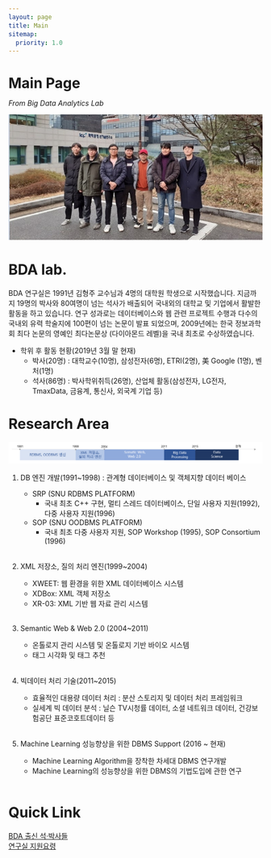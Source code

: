 ```yaml
---
layout: page
title: Main
sitemap:
  priority: 1.0
---
```


<style>
div#home {
  max-width: 95%;
}
h1#main-page{
  margin-bottom: 0px;
  /* font-weight: bolder; */
}
</style>

<h1 id="main-page">Main Page</h1>

_From Big Data Analytics Lab_

<!-- <p align="center"> -->
<p style="text-align: center">
    <img src="/images/thumb/3/3b/Group_2019_pic3.jpg/740px-Group_2019_pic3.jpg" alt="2019-Group" />
</p>

# BDA lab.

BDA 연구실은 1991년 김형주 교수님과 4명의 대학원 학생으로 시작했습니다. 지금까지 19명의 박사와 80여명이 넘는 석사가 배출되어 국내외의 대학교 및 기업에서 활발한 활동을 하고 있습니다. 연구 성과로는 데이터베이스와 웹 관련 프로젝트 수행과 다수의 국내외 유력 학술지에 100편이 넘는 논문이 발표 되었으며, 2009년에는 한국 정보과학회 최다 논문의 영예인 최다논문상 (다이아몬드 레벨)을 국내 최초로 수상하였습니다.

- 학위 후 활동 현황(2019년 3월 말 현재)
  - 박사(20명) : 대학교수(10명), 삼성전자(6명), ETRI(2명), 美 Google (1명), 벤처(1명)
  - 석사(86명) : 박사학위취득(26명), 산업체 활동(삼성전자, LG전자, TmaxData, 금융계, 통신사, 외국계 기업 등)

# Research Area

<p align="center">
    <img src="/images/c/ca/IDB_milestone.png" alt="lab-milestone">
</p>

1. DB 엔진 개발(1991~1998) : 관계형 데이터베이스 및 객체지향 데이터 베이스

   - SRP (SNU RDBMS PLATFORM)
     - 국내 최초 C++ 구현, 멀티 스레드 데이터베이스, 단일 사용자 지원(1992), 다중 사용자 지원(1996)
   - SOP (SNU OODBMS PLATFORM)
     - 국내 최초 다중 사용자 지원, SOP Workshop (1995), SOP Consortium (1996)  
       <br/>

2. XML 저장소, 질의 처리 엔진(1999~2004)

   - XWEET: 웹 환경을 위한 XML 데이터베이스 시스템
   - XDBox: XML 객체 저장소
   - XR-03: XML 기반 웹 자료 관리 시스템  
     <br/>

3. Semantic Web & Web 2.0 (2004~2011)

   - 온톨로지 관리 시스템 및 온톨로지 기반 바이오 시스템
   - 태그 시각화 및 태그 추천  
     <br/>

4. 빅데이터 처리 기술(2011~2015)

   - 효율적인 대용량 데이터 처리 : 분산 스토리지 및 데이터 처리 프레임워크
   - 실세계 빅 데이터 분석 : 닐슨 TV시청률 데이터, 소셜 네트워크 데이터, 건강보험공단 표준코호트데이터 등  
     <br/>

5. Machine Learning 성능향상을 위한 DBMS Support (2016 ~ 현재)

   - Machine Learning Algorithm을 장착한 차세대 DBMS 연구개발
   - Machine Learning의 성능향상을 위한 DBMS의 기법도입에 관한 연구  
     <br/>

# Quick Link

[BDA 출신 석·박사들](./members/former_members)  
[연구실 지원요령](./admission/index)
